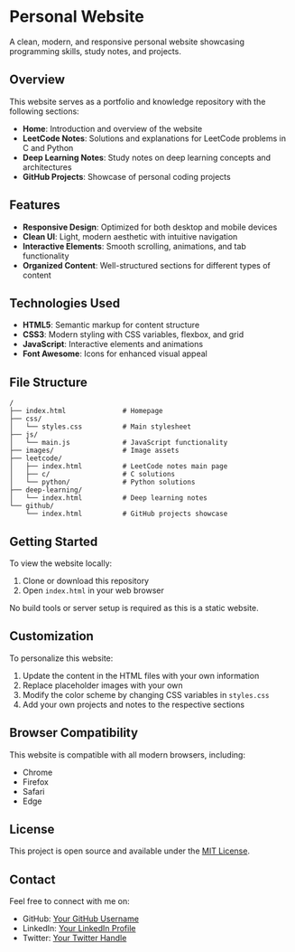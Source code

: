 # Personal Website

A clean, modern, and responsive personal website showcasing programming skills, study notes, and projects.

## Overview

This website serves as a portfolio and knowledge repository with the following sections:

- **Home**: Introduction and overview of the website
- **LeetCode Notes**: Solutions and explanations for LeetCode problems in C and Python
- **Deep Learning Notes**: Study notes on deep learning concepts and architectures
- **GitHub Projects**: Showcase of personal coding projects

## Features

- **Responsive Design**: Optimized for both desktop and mobile devices
- **Clean UI**: Light, modern aesthetic with intuitive navigation
- **Interactive Elements**: Smooth scrolling, animations, and tab functionality
- **Organized Content**: Well-structured sections for different types of content

## Technologies Used

- **HTML5**: Semantic markup for content structure
- **CSS3**: Modern styling with CSS variables, flexbox, and grid
- **JavaScript**: Interactive elements and animations
- **Font Awesome**: Icons for enhanced visual appeal

## File Structure

```
/
├── index.html              # Homepage
├── css/
│   └── styles.css          # Main stylesheet
├── js/
│   └── main.js             # JavaScript functionality
├── images/                 # Image assets
├── leetcode/
│   ├── index.html          # LeetCode notes main page
│   ├── c/                  # C solutions
│   └── python/             # Python solutions
├── deep-learning/
│   └── index.html          # Deep learning notes
└── github/
    └── index.html          # GitHub projects showcase
```

## Getting Started

To view the website locally:

1. Clone or download this repository
2. Open `index.html` in your web browser

No build tools or server setup is required as this is a static website.

## Customization

To personalize this website:

1. Update the content in the HTML files with your own information
2. Replace placeholder images with your own
3. Modify the color scheme by changing CSS variables in `styles.css`
4. Add your own projects and notes to the respective sections

## Browser Compatibility

This website is compatible with all modern browsers, including:

- Chrome
- Firefox
- Safari
- Edge

## License

This project is open source and available under the [MIT License](LICENSE).

## Contact

Feel free to connect with me on:

- GitHub: [Your GitHub Username](https://github.com/)
- LinkedIn: [Your LinkedIn Profile](https://linkedin.com/)
- Twitter: [Your Twitter Handle](https://twitter.com/)